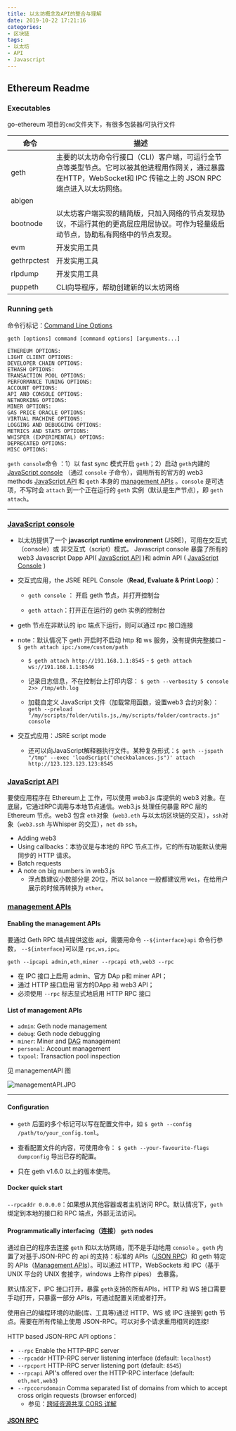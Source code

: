 ```yaml
---
title: 以太坊概念及API的整合与理解
date: 2019-10-22 17:21:16
categories:
- 区块链
tags:
- 以太坊
- API
- Javascript
---
```


## Ethereum Readme

### Executables

go-ethereum 项目的`cmd`文件夹下，有很多包装器/可执行文件

| 命令        | 描述                                                         |
| ----------- | ------------------------------------------------------------ |
| geth        | 主要的以太坊命令行接口（CLI）客户端，可运行全节点等类型节点。它可以被其他进程用作网关，通过暴露在HTTP，WebSocket和 IPC 传输之上的 JSON RPC 端点进入以太坊网络。 |
| abigen      |                                                              |
| bootnode    | 以太坊客户端实现的精简版，只加入网络的节点发现协议，不运行其他的更高层应用层协议。可作为轻量级启动节点，协助私有网络中的节点发现。 |
| evm         | 开发实用工具                                                 |
| gethrpctest | 开发实用工具                                                 |
| rlpdump     | 开发实用工具                                                 |
| puppeth     | CLI向导程序，帮助创建新的以太坊网络                          |

### Running `geth`

命令行标记：[Command Line Options](<https://github.com/ethereum/go-ethereum/wiki/Command-Line-Options>)

`geth [options] command [command options] [arguments...]`

```
ETHEREUM OPTIONS:
LIGHT CLIENT OPTIONS:
DEVELOPER CHAIN OPTIONS:
ETHASH OPTIONS:
TRANSACTION POOL OPTIONS:
PERFORMANCE TUNING OPTIONS:
ACCOUNT OPTIONS:
API AND CONSOLE OPTIONS:
NETWORKING OPTIONS:
MINER OPTIONS:
GAS PRICE ORACLE OPTIONS:
VIRTUAL MACHINE OPTIONS:
LOGGING AND DEBUGGING OPTIONS:
METRICS AND STATS OPTIONS:
WHISPER (EXPERIMENTAL) OPTIONS:
DEPRECATED OPTIONS:
MISC OPTIONS:
```

`geth console`命令 ：1）以 fast sync 模式开启 `geth`；2）启动 `geth`内建的  [JavaScript console](<https://github.com/ethereum/go-ethereum/wiki/JavaScript-Console>) （通过 `console` 子命令），调用所有的官方的 web3 methods [JavaScript API](<https://github.com/ethereum/wiki/wiki/JavaScript-API>) 和 `geth` 本身的 [management APIs](<https://github.com/ethereum/go-ethereum/wiki/Management-APIs>) 。`console` 是可选项，不写时会 `attach` 到一个正在运行的 `geth` 实例（默认是生产节点），即 `geth attach`。

_____________________________________________
### [JavaScript console](<https://github.com/ethereum/go-ethereum/wiki/JavaScript-Console>)  

- 以太坊提供了一个  **javascript runtime environment** (JSRE)，可用在交互式（console）或 非交互式（script）模式。 Javascript console 暴露了所有的 web3 Javascript Dapp API( [JavaScript API](<https://github.com/ethereum/wiki/wiki/JavaScript-API#web3ethcall>) )和 admin API ( [JavaScript Console](<https://github.com/ethereum/go-ethereum/wiki/JavaScript-Console#javascript-console-api>) )

- 交互式应用，the JSRE REPL Console（**Read, Evaluate & Print Loop**）：

  - `geth console` ： 开启 geth 节点，并打开控制台

  -  `geth attach`：打开正在运行的 geth 实例的控制台 
- geth 节点在非默认的 ipc 端点下运行，则可以通过 rpc 接口连接
  
- note：默认情况下 geth 开启时不启动 http 和 ws 服务，没有提供完整接口
      - `$ geth attach ipc:/some/custom/path `
  	-  `$ geth attach http://191.168.1.1:8545`
    	 	 -  `$ geth attach ws://191.168.1.1:8546 `
  
  - 记录日志信息，不在控制台上打印内容： `$ geth --verbosity 5 console 2>> /tmp/eth.log`
  - 加载自定义 JavaScript 文件（加载常用函数，设置web3 合约对象）： `geth --preload "/my/scripts/folder/utils.js,/my/scripts/folder/contracts.js" console`
  
- 交互式应用：JSRE script mode

  - 还可以向JavaScript解释器执行文件。某种复杂形式：`$ geth --jspath "/tmp" --exec 'loadScript("checkbalances.js")' attach http://123.123.123.123:8545`

### [JavaScript API](https://github.com/ethereum/wiki/wiki/JavaScript-API)

要使应用程序在 Ethereum上 工作，可以使用 web3.js 库提供的 web3 对象。在底层，它通过RPC调用与本地节点通信。web3.js 处理任何暴露 RPC 层的 Ethereum 节点。web3 包含 `eth`对象（`web3.eth` 与以太坊区块链的交互），`ssh`对象（`web3.ssh` 与Whisper 的交互），`net`  `db` `ssh`。

- Adding web3
- Using callbacks：本协议是与本地的 RPC 节点工作，它的所有功能默认使用同步的 HTTP 请求。
- Batch requests
- A note on big numbers in web3.js
  - 浮点数建议小数部分是 20位，所以 `balance` 一般都建议用 `Wei`，在给用户展示的时候再转换为 `ether`。

###  [management APIs](<https://github.com/ethereum/go-ethereum/wiki/Management-APIs>) 

#### Enabling the management APIs

要通过 Geth RPC 端点提供这些 api，需要用命令 `--${interface}api` 命令行参数， `--${interface}`可以是 `rpc,ws,ipc`。

`geth --ipcapi admin,eth,miner --rpcapi eth,web3 --rpc`

- 在 IPC 接口上启用 admin、官方 DAp p和 miner API；
- 通过 HTTP 接口启用 官方的DApp 和 web3 API；
- 必须使用 `--rpc` 标志显式地启用 HTTP RPC 接口

#### List of management APIs

- `admin`: Geth node management
- `debug`: Geth node debugging
- `miner`: Miner and [DAG](https://github.com/ethereum/wiki/wiki/Ethash-DAG) management
- `personal`: Account management
- `txpool`: Transaction pool inspection

见 managementAPI 图

![managementAPI.JPG](https://i.loli.net/2019/10/23/UJheoOLq7MBvzxI.jpg)

________



#### Configuration

- `geth` 后面的多个标记可以写在配置文件中，如  `$ geth --config /path/to/your_config.toml`。

- 查看配置文件的内容，可使用命令： `$ geth --your-favourite-flags dumpconfig` 导出已存的配置。
- 只在 geth v1.6.0 以上的版本使用。

#### Docker quick start

`--rpcaddr 0.0.0.0`：如果想从其他容器或者主机访问 RPC。默认情况下，`geth` 绑定到本地的接口和 RPC 端点，外部无法访问。

#### Programmatically interfacing（连接） `geth` nodes

通过自己的程序去连接 `geth` 和以太坊网络，而不是手动地用 `console` 。`geth` 内置了对基于JSON-RPC 的 api 的支持：标准的 APIs（[JSON RPC](<https://github.com/ethereum/wiki/wiki/JSON-RPC>)）和 geth 特定的 APIs（[Management APIs](<https://github.com/ethereum/go-ethereum/wiki/Management-APIs>)）。可以通过 HTTP，WebSockets 和 IPC（基于 UNIX 平台的 UNIX 套接字，windows 上称作 pipes） 去暴露。

默认情况下，IPC 接口打开，暴露 `geth`支持的所有APIs，HTTP 和 WS 接口需要手动打开，只暴露一部分 APIs，可通过配置关闭或者打开。

使用自己的编程环境的功能(库、工具等)通过 HTTP、WS 或 IPC 连接到 geth 节点。需要在所有传输上使用 JSON-RPC。可以对多个请求重用相同的连接!

HTTP based JSON-RPC API options：

- `--rpc` Enable the HTTP-RPC server
- `--rpcaddr` HTTP-RPC server listening interface (default: `localhost`)
- `--rpcport` HTTP-RPC server listening port (default: `8545`)
- `--rpcapi` API's offered over the HTTP-RPC interface (default: `eth,net,web3`)
- `--rpccorsdomain` Comma separated list of domains from which to accept cross origin requests (browser enforced)
  - 参见：[跨域资源共享 CORS 详解](<http://www.ruanyifeng.com/blog/2016/04/cors.html>)

#### [JSON RPC](<https://github.com/ethereum/wiki/wiki/JSON-RPC>)
